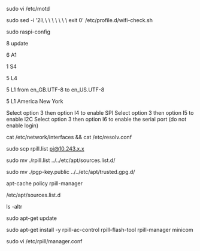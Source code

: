 <!-- Delete the existing message of the day -->

sudo vi /etc/motd

<!-- Remove wifi issues -->

sudo sed -i '2i\ \ \ \ \ \ \ \ exit 0' /etc/profile.d/wifi-check.sh

<!-- Manual entry starts from here No. 11 -->

sudo raspi-config

8 update

<!-- expand file system -->

6 A1

1 S4

<!-- wifi country code -->

5 L4

<!-- localization -->

5 L1
from en_GB.UTF-8 to en_US.UTF-8

<!-- timezone -->

5 L1
America New York

<!-- finally set up the interfaces -->

Select option 3 then option I4 to enable SPI
Select option 3 then option I5 to enable I2C
Select option 3 then option I6 to enable the serial port (do not enable login)

<!-- Check the network configuration -->

cat /etc/network/interfaces && cat /etc/resolv.conf

sudo scp rpill.list pi@10.243.x.x

<!-- copy the rpill.list to /etc/apt/sources.list.d -->

sudo mv ./rpill.list ../../etc/apt/sources.list.d/

<!-- copy the pgp-key.public to /etc/apt/trusted.gpg.d -->

sudo mv ./pgp-key.public ../../etc/apt/trusted.gpg.d/

<!-- to check rpill source are updated -->

apt-cache policy rpill-manager

<!-- directory where the rpill list goes -->

/etc/apt/sources.list.d

<!-- check the directories for the rpill.list -->

ls -altr

<!-- run sudo apt-get update before installing packages -->

sudo apt-get update

<!-- To install rpill and minicom -->

sudo apt-get install -y rpill-ac-control rpill-flash-tool rpill-manager minicom

<!-- Configure the rpill-manager -->

sudo vi /etc/rpill/manager.conf

